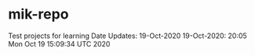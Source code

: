 # mik-repo
Test projects for learning
Date Updates:
19-Oct-2020
19-Oct-2020: 20:05
Mon Oct 19 15:09:34 UTC 2020
